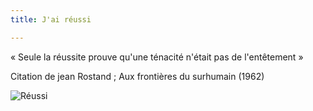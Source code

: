 ```yaml
---
title: J'ai réussi

---
```


« Seule la réussite prouve qu'une ténacité n'était pas de l'entêtement »

Citation de jean Rostand ; Aux frontières du surhumain (1962)

![Réussi](https://www.publicdomainpictures.net/pictures/270000/velka/strong-independent-woman.jpg)

